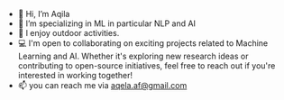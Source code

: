 - 👋 Hi, I’m Aqila
- 👀 I’m specializing in ML in particular NLP and AI
- 🌱 I enjoy outdoor activities.
- 💻 I'm open to collaborating on exciting projects related to Machine Learning and AI. Whether it's exploring new research ideas or contributing to open-source initiatives, feel free to reach out if you're interested in working together!
- 📫 you can reach me via aqela.af@gmail.com
<!-- Here is my [cv](https://github.com/Aqila-Farahmand/CV) --->

<!---
Aqila-Farahmand is a ✨ special ✨ repository because its `README.md` (this file) appears on your GitHub profile.
You can click the Preview link to take a look at your changes.
--->
